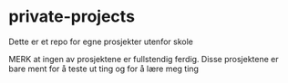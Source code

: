 # private-projects
Dette er et repo for egne prosjekter utenfor skole

MERK at ingen av prosjektene er fullstendig ferdig. Disse prosjektene er bare ment for å teste ut ting og for å lære meg ting
